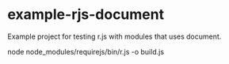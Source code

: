 example-rjs-document
====================

Example project for testing r.js with modules that uses document.


node node_modules/requirejs/bin/r.js -o build.js
